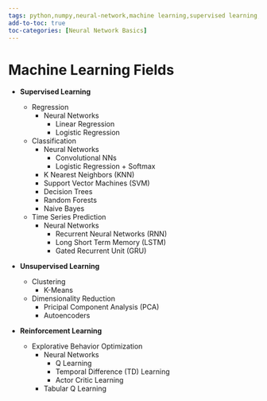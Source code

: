 ```yaml
---
tags: python,numpy,neural-network,machine learning,supervised learning,unsupervised learning,reinforcement learning,regression,classification,clustering,dimensionality reduction
add-to-toc: true
toc-categories: [Neural Network Basics]
---
```

# Machine Learning Fields

- **Supervised Learning**
  - Regression
    - Neural Networks
      - Linear Regression
      - Logistic Regression
  - Classification
    - Neural Networks
      - Convolutional NNs
      - Logistic Regression + Softmax
    - K Nearest Neighbors (KNN)
    - Support Vector Machines (SVM)
    - Decision Trees
    - Random Forests
    - Naive Bayes
  - Time Series Prediction
    - Neural Networks
      - Recurrent Neural Networks (RNN)
      - Long Short Term Memory (LSTM)
      - Gated Recurrent Unit (GRU)


- **Unsupervised Learning**
  - Clustering
    - K-Means
  - Dimensionality Reduction
    - Pricipal Component Analysis (PCA)
    - Autoencoders


- **Reinforcement Learning**
  - Explorative Behavior Optimization
    - Neural Networks
      - Q Learning
      - Temporal Difference (TD) Learning
      - Actor Critic Learning
    - Tabular Q Learning
